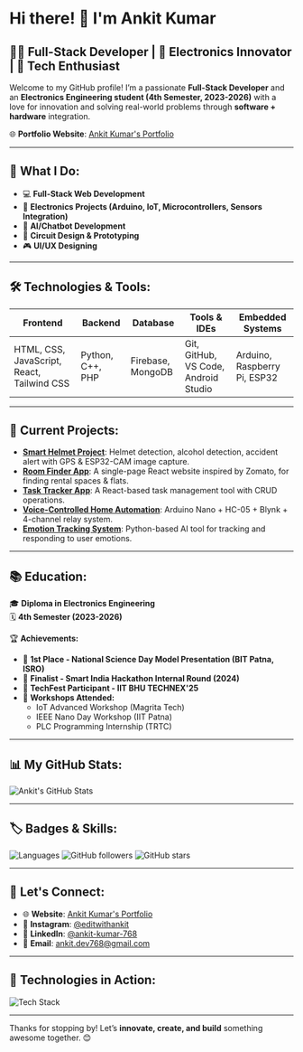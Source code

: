 # Hi there! 👋 I'm Ankit Kumar

## 👨‍💻 Full-Stack Developer | 📡 Electronics Innovator | 🚀 Tech Enthusiast

Welcome to my GitHub profile! I’m a passionate **Full-Stack Developer** and an **Electronics Engineering student (4th Semester, 2023-2026)** with a love for innovation and solving real-world problems through **software + hardware** integration.

🌐 **Portfolio Website**: [Ankit Kumar's Portfolio](https://ankitdev768.github.io/ankit-dev/)

---

## 🌟 What I Do:
- 💻 **Full-Stack Web Development**
- 📡 **Electronics Projects (Arduino, IoT, Microcontrollers, Sensors Integration)**
- 🤖 **AI/Chatbot Development**
- 🔧 **Circuit Design & Prototyping**
- 🎮 **UI/UX Designing**

---

## 🛠️ Technologies & Tools:
| Frontend | Backend | Database | Tools & IDEs | Embedded Systems |
|----------|---------|----------|--------------|-----------------|
| HTML, CSS, JavaScript, React, Tailwind CSS | Python, C++, PHP | Firebase, MongoDB | Git, GitHub, VS Code, Android Studio | Arduino, Raspberry Pi, ESP32 |

---

## 🚀 Current Projects:
- **[Smart Helmet Project](https://thesensors.github.io/thesensors/index.html)**: Helmet detection, alcohol detection, accident alert with GPS & ESP32-CAM image capture.
- **[Room Finder App](#)**: A single-page React website inspired by Zomato, for finding rental spaces & flats.
- **[Task Tracker App](#)**: A React-based task management tool with CRUD operations.
- **[Voice-Controlled Home Automation](#)**: Arduino Nano + HC-05 + Blynk + 4-channel relay system.
- **[Emotion Tracking System](#)**: Python-based AI tool for tracking and responding to user emotions.

---

## 📚 Education:
🎓 **Diploma in Electronics Engineering**  
🗓️ **4th Semester (2023-2026)**

🏆 **Achievements:**
- 🥇 **1st Place - National Science Day Model Presentation (BIT Patna, ISRO)**
- 🎉 **Finalist - Smart India Hackathon Internal Round (2024)**
- 🏅 **TechFest Participant - IIT BHU TECHNEX'25**
- 🏫 **Workshops Attended:**
  - IoT Advanced Workshop (Magrita Tech)
  - IEEE Nano Day Workshop (IIT Patna)
  - PLC Programming Internship (TRTC)

---

## 📊 My GitHub Stats:
![Ankit's GitHub Stats](https://github-readme-stats.vercel.app/api?username=ankitdev768&show_icons=true&hide_title=true&count_private=true&hide=prs&theme=radical)

---

## 🏷️ Badges & Skills:
![Languages](https://img.shields.io/badge/Languages-HTML%20%7C%20CSS%20%7C%20JavaScript%20%7C%20React%20%7C%20Python%20%7C%20PHP%20%7C%20C%2B%2B-blue)
![GitHub followers](https://img.shields.io/github/followers/ankitdev768?label=Follow&style=social)
![GitHub stars](https://img.shields.io/github/stars/ankitdev768?label=Stars&style=social)

---

## 📩 Let's Connect:
- 🌐 **Website**: [Ankit Kumar's Portfolio](https://ankitdev768.github.io/ankit-dev/)
- 📸 **Instagram**: [@editwithankit](https://www.instagram.com/editwithankit/)
- 💼 **LinkedIn**: [@ankit-kumar-768](https://www.linkedin.com/in/ankit-kumar-768/)
- 📧 **Email**: ankit.dev768@gmail.com

---

## 📸 Technologies in Action:
![Tech Stack](https://github.com/ankitdev768/ankit-dev/blob/main/assets/tech-stack.png)

---

Thanks for stopping by! Let’s **innovate, create, and build** something awesome together. 😊

